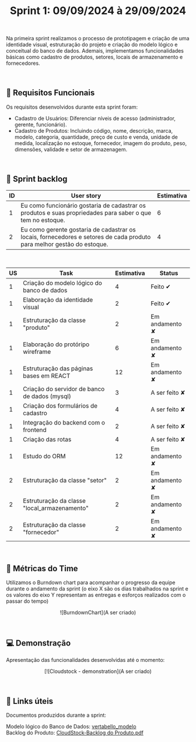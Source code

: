 <h1 align='center'> Sprint 1: 09/09/2024 à 29/09/2024 </h1>

<br>

Na primeira sprint realizamos o processo de prototipagem e criação de uma identidade visual, estruturação do projeto e criação do modelo lógico e conceitual do banco de dados. Ademais, implementamos funcionalidades básicas como cadastro de produtos, setores, locais de armazenamento e fornecedores.

<br>

## 🧾 Requisitos Funcionais

Os requisitos desenvolvidos durante esta sprint foram:

- Cadastro de Usuários: Diferenciar níveis de acesso (administrador, gerente, funcionário).
- Cadastro de Produtos: Incluindo código, nome, descrição, marca, modelo, categoria, quantidade, preço de custo e venda, unidade de medida, localização no estoque, fornecedor, imagem do produto, peso, dimensões, validade e setor de armazenagem.

<br>

## 🎯 Sprint backlog

ID | User story | Estimativa
|------|--------|------|
| 1 | 	Eu como funcionário gostaria de cadastrar os produtos e suas propriedades para saber o que tem no estoque. | 6 |
| 2 | 	Eu como gerente gostaria de cadastrar os locais, fornecedores e setores de cada produto para melhor gestão do estoque. | 4 |

<br>

US | Task | Estimativa | Status
|------|--------|------|-----|
| 1 | Criação do modelo lógico do banco de dados | 4 | Feito ✔ |
| 1 | Elaboração da identidade visual | 2 | Feito ✔ |
| 1 | Estruturação da classe "produto" | 2 | Em andamento ✘ |
| 1 | Elaboração do protóripo wireframe | 6 | Em andamento ✘ |
| 1 | Estruturação das páginas bases em REACT | 12 | Em andamento ✘ |
| 1 | Criação do servidor de banco de dados (mysql) | 3 | A ser feito ✘ |
| 1 | Criação dos formulários de cadastro | 4 | A ser feito ✘ |
| 1 | Integração do backend com o frontend | 2 | A ser feito ✘ |
| 1 | Criação das rotas | 4 | A ser feito ✘ |
| 1 | Estudo do ORM | 12 | Em andamento ✘ |
| 2 | Estruturação da classe "setor" | 2 | Em andamento ✘ |
| 2 | Estruturação da classe "local_armazenamento" | 2 | Em andamento ✘ |
| 2 | Estruturação da classe "fornecedor" | 2 | Em andamento ✘ |

<br> 

## 📅 Métricas do Time

Utilizamos o Burndown chart para acompanhar o progresso da equipe durante o andamento da sprint (o eixo X são os dias trabalhados na sprint e os valores do eixo Y representam as entregas e esforços realizados com o passar do tempo)

<div align="center">
 
![BurndownChart](A ser criado)
 </div>

 <br>
 
## 💻 Demonstração

Apresentação das funcionalidades desenvolvidas até o momento:
<div align="center">
 
[![Cloudstock - demonstration](A ser criado)
</div>

<br>

## :link: Links úteis

Documentos produzidos durante a sprint:

Modelo lógico do Banco de Dados: [vertabello_modelo](https://github.com/user-attachments/assets/44f5c70d-fe6d-451d-a009-a0b1723421d5) 
<br>
Backlog do Produto: [CloudStock-Backlog do Produto.pdf](https://github.com/user-attachments/files/17026988/SKYF-Backlog.do.Produto-170924-104112.pdf)




